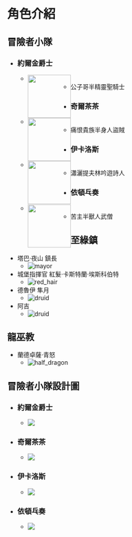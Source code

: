 # 角色介紹

## 冒險者小隊

* ### 約爾金爵士

  * <img src="image/player/header/jing.png" style="float:left;width:100px;height:100 px">
  * 公子哥半精靈聖騎士

* ### 奇爾茶茶

  * <img src="image/player/header/orz.png" style="float:left;width:100px;height:100 px">
  * 痛恨貴族半身人盜賊

* ### 伊卡洛斯

  * <img src="image/player/header/nemu.png" style="float:left;width:100px;height:100 px">
  * 瀟灑提夫林吟遊詩人

* ### 依頓乓奏

  * <img src="image/player/header/sherek.png" style="float:left;width:100px;height:100 px">
  * 苦主半獸人武僧

## 至綠鎮

* 塔巴·夜山 鎮長
  * ![mayor](image/npc/top_green_town/mayor.png)
* 城堡指揮官 紅髮·卡斯特蘭·埃斯科伯特
  * ![red_hair](image/npc/top_green_town/red_hair.jpg)
* 德魯伊 隼月
  * ![druid](image/npc/top_green_town/Eadyan_Falconmoon.jpg)
* 阿吉
  * ![druid](image/npc/top_green_town/OIG2.jpg)



## 龍巫教

* 蘭德卓薩·青怒
  * ![half_dragon](image/npc/dragon_witch_religion/half_dragon.png)

## 冒險者小隊設計圖
* ### 約爾金爵士

  * <img src="image/player/design/jing.png" style="float:left;">

* ### 奇爾茶茶

  * <img src="image/player/design/orz.png" style="float:left;">

* ### 伊卡洛斯

  * <img src="image/player/design/nemu.png" style="float:left;">

* ### 依頓乓奏

  * <img src="image/player/design/sherek.png" style="float:left;">
